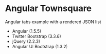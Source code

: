 # Angular Townsquare

Angular tabs example with a rendered JSON list

* Angular (1.5.5)
* Twitter Bootstrap (3.3.6)
* jQuery (2.2.3)
* Angular UI Bootstrap (1.3.2)
